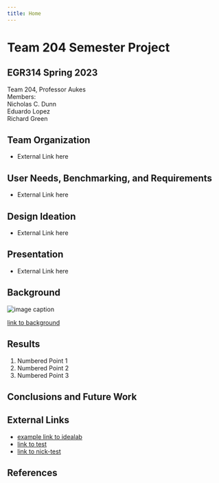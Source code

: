 ```yaml
---
title: Home
---
```


# Team 204 Semester Project

## EGR314 Spring 2023
Team 204, Professor Aukes  
Members:  
Nicholas C. Dunn  
Eduardo Lopez  
Richard Green

## Team Organization

* External Link here

## User Needs, Benchmarking, and Requirements

* External Link here

## Design Ideation

* External Link here

## Presentation

* External Link here
  
  
  
  
  
  
  
## Background

![image caption](https://idealab.asu.edu/assets/images/research/jumper1.png)

[link to background](/background)

## Results

1. Numbered Point 1
1. Numbered Point 2
1. Numbered Point 3

## Conclusions and Future Work

## External Links

* [example link to idealab](https://idealab.asu.edu)
* [link to test](/test)
* [link to nick-test](/nick-test)

## References

